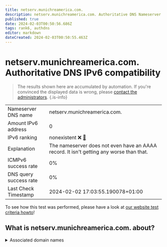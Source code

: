 ```yaml
---
title: netserv.munichreamerica.com.
description: netserv.munichreamerica.com. Authoritative DNS Nameserver IPv6 compatibility
published: true
date: 2024-02-03T00:50:56.686Z
tags: rank6, authdns
editor: markdown
dateCreated: 2024-02-03T00:50:55.463Z
---
```


# netserv.munichreamerica.com. Authoritative DNS IPv6 compatibility

> The results shown here are accumulated by automation. If you're convinced the displayed data is wrong, please [contact the administrators](/howto/chat). 
{.is-info}




|   |   |
| - | - |
| Nameserver DNS name | netserv.munichreamerica.com.
| Amount IPv6 address | 0
| IPv6 ranking | nonexistent :x: [🔗](/howto/ranking) |
| Explanation | The nameserver does not even have an AAAA record. It isn't getting any worse than that. |
| ICMPv6 success rate | 0%|
| DNS query success rate | 0% |
| Last Check Timestamp | 2024-02-02 17:03:55.190078+01:00 |

To see how this test was performed, please have a look at [our website test criteria howto](/howto/testcriteria/authdns)!


## What is netserv.munichreamerica.com. about?






<details>
<summary>Associated domain names</summary>

www.munichre.com

</details>
